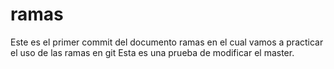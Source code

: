 # ramas
Este es el primer commit del documento ramas en el cual vamos a practicar el uso de las ramas en git
Esta es una prueba de modificar el master.
